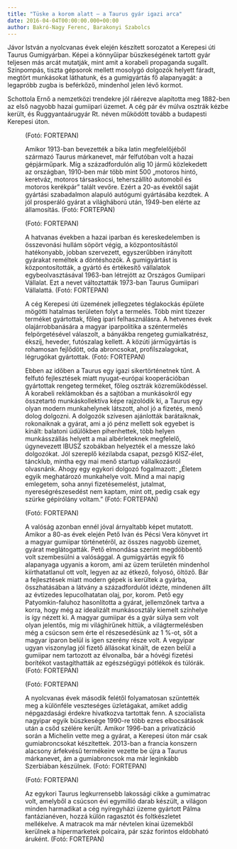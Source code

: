 ```yaml
---
title: "Tüske a korom alatt – a Taurus gyár igazi arca"
date: 2016-04-04T00:00:00.000+00:00
author: Bakró-Nagy Ferenc, Barakonyi Szabolcs
---
```


Jávor István a nyolcvanas évek elején készített sorozatot a Kerepesi úti Taurus Gumigyárban. Képei a könnyűipar büszkeségének tartott gyár teljesen más arcát mutatják, mint amit a korabeli propaganda sugallt. Színpompás, tiszta gépsorok mellett mosolygó dolgozók helyett fáradt, megtört munkásokat láthatunk, és a gumigyártás fő alapanyagát: a legapróbb zugba is beférkőző, mindenhol jelen lévő kormot.

Schottola Ernő a nemzetközi trendekre jól ráérezve alapította meg 1882-ben az első nagyobb hazai gumiipari üzemet. A cég pár év múlva osztrák kézbe került, és Ruggyantaárugyár Rt. néven működött tovább a budapesti Kerepesi úton.

<figure>
<img src="/images/11435855_a3d11749358a46c94b215588aaa54877_wm.jpg" alt="" />
<figcaption>(Fotó: FORTEPAN)</figcaption>
</figure>

<figure>
<img src="/images/11365561_c12f5d2a418c08ce570952f1206a7bae_wm.jpg" alt="" />
<figcaption>Amikor 1913-ban bevezették a bika latin megfelelőjéből származó Taurus márkanevet, már felfutóban volt a hazai gépjárműpark. Míg a századfordulón alig 10 jármű közlekedett az országban, 1910-ben már több mint 500 „motoros hintó, keretváz, motoros társaskocsi, teherszállító automobil és motoros kerékpár” talált vevőre. Ezért a 20-as évektől saját gyártási szabadalmon alapuló autógumi gyártásába kezdtek. A jól prosperáló gyárat a világháború után, 1949-ben elérte az államosítás. (Fotó: FORTEPAN)</figcaption>
</figure>

<figure>
<img src="/images/11365543_df96c408f8e1c584a1f06e18c2871349_wm.jpg" alt="" />
<figcaption>(Fotó: FORTEPAN)</figcaption>
</figure>

<figure>
<img src="/images/11365555_1f361a047244cfbb86b9005cb1dfa057_wm.jpg" alt="" />
<figcaption>A hatvanas években a hazai iparban és kereskedelemben is összevonási hullám söpört végig, a központosítástól hatékonyabb, jobban szervezett, egyszerűbben irányított gyárakat reméltek a döntéshozók. A gumigyártást is központosították, a gyártó és értékesítő vállalatok egybeolvasztásával 1963-ban létrejött az Országos Gumiipari Vállalat. Ezt a nevet változtatták 1973-ban Taurus Gumiipari Vállalattá. (Fotó: FORTEPAN)</figcaption>
</figure>

<figure>
<img src="/images/11365553_fc0103251a052317cddbb7703258346d_wm.jpg" alt="" />
<figcaption>A cég Kerepesi úti üzemének jellegzetes téglakockás épülete mögötti hatalmas területen folyt a termelés. Több mint tízezer terméket gyártottak, főleg ipari felhasználásra. A hetvenes évek olajárrobbanására a magyar iparpolitika a széntermelés felpörgetésével válaszolt, a bányákba rengeteg gumialkatrész, ékszíj, heveder, futószalag kellett. A közúti járműgyártás is rohamosan fejlődött, oda abroncsokat, profilszalagokat, légrugókat gyártottak. (Fotó: FORTEPAN)</figcaption>
</figure>

<figure>
<img src="/images/11365547_92e45fede733a28791646538ae1ea20a_wm.jpg" alt="" />
<figcaption>Ebben az időben a Taurus egy igazi sikertörténetnek tűnt. A felfutó fejlesztések miatt nyugat-európai kooperációban gyártottak rengeteg terméket, főleg osztrák közreműködéssel. A korabeli reklámokban és a sajtóban a munkásokról egy összetartó munkáskollektíva képe rajzolódik ki, a Taurus egy olyan modern munkahelynek látszott, ahol jó a fizetés, menő dolog dolgozni. A dolgozók szívesen ajánlották barátaiknak, rokonaiknak a gyárat, ami a jó pénz mellett sok egyebet is kínált: balatoni üdülőkben pihenhettek, több helyen munkásszállás helyett a mai albérleteknek megfelelő, úgynevezett IBUSZ szobákban helyezték el a messze lakó dolgozókat. Jól szereplő kézilabda csapat, pezsgő KISZ-élet, táncklub, mintha egy mai menő startup vállalkozásról olvasnánk. Ahogy egy egykori dolgozó fogalmazott: „Életem egyik meghatározó munkahelye volt. Mind a mai napig emlegetem, soha annyi fizetésemelést, jutalmat, nyereségrészesedést nem kaptam, mint ott, pedig csak egy szürke gépírólány voltam.” (Fotó: FORTEPAN)</figcaption>
</figure>

<figure>
<img src="/images/11365557_1e771e6374eb512233a68633111f7b6a_wm.jpg" alt="" />
<figcaption>(Fotó: FORTEPAN)</figcaption>
</figure>

<figure>
<img src="/images/11365549_b800c56726011e5a8faa277826480d96_wm.jpg" alt="" />
<figcaption>A valóság azonban ennél jóval árnyaltabb képet mutatott. Amikor a 80-as évek elején Pető Iván és Pécsi Vera könyvet írt a magyar gumiipar történetéről, az összes nagyobb üzemet, gyárat meglátogatták. Pető elmondása szerint megdöbbentő volt szembesülni a valósággal. A gumigyártás egyik fő alapanyaga ugyanis a korom, ami az üzem területén mindenhol kiírthatatlanul ott volt, legyen az az étkező, folyosó, öltöző. Bár a fejlesztések miatt modern gépek is kerültek a gyárba, összhatásában a látvány a századfordulót idézte, mindenen állt az évtizedes lepucolhatatan olaj, por, korom. Pető egy Patyomkin-faluhoz hasonlította a gyárat, jellemzőnek tartva a korra, hogy még az idealizált munkásosztály kiemelt színhelye is így nézett ki. A magyar gumiipar és a gyár súlya sem volt olyan jelentős, míg mi világhírűnek hittük, a világtermelésben még a csúcson sem érte el részesedésünk az 1 %-ot, sőt a magyar iparon belül is igen szerény része volt. A vegyipar ugyan viszonylag jól fizető állásokat kínált, de ezen belül a gumiipar nem tartozott az élvonalba, bár a hóvégi fizetési borítékot vastagíthatták az egészségügyi pótlékok és túlórák. (Fotó: FORTEPAN)</figcaption>
</figure>

<figure>
<img src="/images/11365539_e8e4a308eb87fa3adecd9a6f3a5c341e_wm.jpg" alt="" />
<figcaption>(Fotó: FORTEPAN)</figcaption>
</figure>

<figure>
<img src="/images/11365533_6de64d1d6bfe4b88b46a1c1916c0fb7c_wm.jpg" alt="" />
<figcaption>A nyolcvanas évek második felétől folyamatosan szüntették meg a különféle veszteséges üzletágakat, amiket addig népgazdasági érdekre hivatkozva tartottak fenn. A szocialista nagyipar egyik büszkesége 1990-re több ezres elbocsátások után a csőd szélére került. Amikor 1996-ban a privatizáció során a Michelin vette meg a gyárat, a Kerepesi úton már csak gumiabroncsokat készítettek. 2013-ban a francia konszern alacsony árfekvésű termékeire vezette be újra a Taurus márkanevet, ám a gumiabroncsok ma már leginkább Szerbiában készülnek. (Fotó: FORTEPAN)</figcaption>
</figure>

<figure>
<img src="/images/11365535_8b5cb1a20f8681695400815cb4203dac_wm.jpg" alt="" />
<figcaption>(Fotó: FORTEPAN)</figcaption>
</figure>

<figure>
<img src="/images/11435853_393e99f0870bc87744ca1ffde25093ef_wm.jpg" alt="" />
<figcaption>Az egykori Taurus legkurrensebb lakossági cikke a gumimatrac volt, amelyből a csúcson évi egymillió darab készült, a világon minden harmadikat a cég nyíregyházi üzeme gyártott Pálma fantázianéven, hozzá külön ragasztót és foltkészletet mellékelve. A matracok ma már névtelen kínai üzemekből kerülnek a hipermarketek polcaira, pár száz forintos eldobható áruként. (Fotó: FORTEPAN)</figcaption>
</figure>
